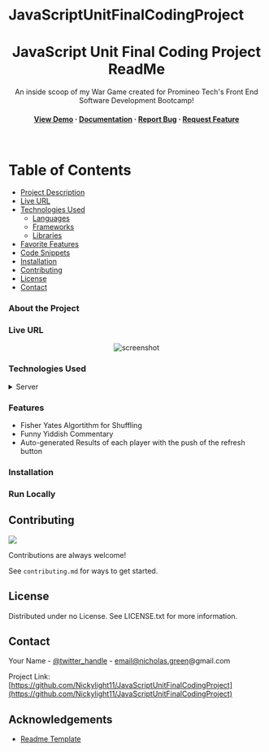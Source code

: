# JavaScriptUnitFinalCodingProject
<div align="center">

  <h1>JavaScript Unit Final Coding Project ReadMe</h1>
  
  <p>
    An inside scoop of my War Game created for Promineo Tech's Front End Software Development Bootcamp! 
  </p>
   
<h4>
    <a href="https://nickylight11.github.io/JavaScriptUnitFinalCodingProject/">View Demo</a>
  <span> · </span>
    <a href="">Documentation</a>
  <span> · </span>
    <a href="">Report Bug</a>
  <span> · </span>
    <a href="">Request Feature</a>
  </h4>
</div>

<br />

<!-- Table of Contents -->
# Table of Contents

- [Project Description](#project-description)
- [Live URL](#live-url)
- [Technologies Used](#technologies-used)
  * [Languages](#languages)
  * [Frameworks](#frameworks)
  * [Libraries](#libraries)
- [Favorite Features](#favorite-features)
- [Code Snippets](#code-snippets)
- [Installation](#installation)
- [Contributing](#contributing)
- [License](#license)
- [Contact](#contact)
  

<!-- About the Project -->
### About the Project


<!-- Live URL -->
### Live URL

<div align="center"> 
  <img src="https://placehold.co/600x400?text=Your+Screenshot+here" alt="screenshot" />
</div>


<!-- Tech used -->
### Technologies Used

<details>
  <summary>Server</summary>
  <ul>
    <li><a href="https://www.javascript.com/">JavaScript</a></li>
    <li><a href="https://www.html.com/">HTML</a></li>
  </ul>
</details>


<!-- Features -->
### Features

- Fisher Yates Algortithm for Shuffling
- Funny Yiddish Commentary
- Auto-generated Results of each player with the push of the refresh button


<!-- Installation -->
### Installation

<!-- Run Locally -->
### Run Locally

<!-- Contributing -->
## Contributing

<a href="https://github.com/Louis3797/awesome-readme-template/graphs/contributors">
  <img src="https://contrib.rocks/image?repo=Louis3797/awesome-readme-template" />
</a>

Contributions are always welcome!

See `contributing.md` for ways to get started.

<!-- License -->
## License

Distributed under no License. See LICENSE.txt for more information.

<!-- Contact -->
## Contact

Your Name - [@twitter_handle]([https://twitter.com/NickyLight11]) - email@nicholas.green@gmail.com

Project Link: [https://github.com/Nickylight11/JavaScriptUnitFinalCodingProject](https://github.com/Nickylight11/JavaScriptUnitFinalCodingProject)


<!-- Acknowledgments -->
## Acknowledgements

 - [Readme Template]([https://github.com/Louis3797/awesome-readme-template])
